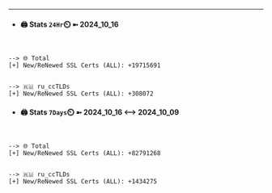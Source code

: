

---
- #### 🖨️ **Stats** `24Hr`⏲️ ➼ 2024_10_16
```console


--> 🌐 Total
[+] New/ReNewed SSL Certs (ALL): +19715691


--> 🇷🇺 ru_ccTLDs
[+] New/ReNewed SSL Certs (ALL): +308072

```

- #### 🖨️ **Stats** `7Days`⏲️ ➼ 2024_10_16 <--> 2024_10_09
```console


--> 🌐 Total
[+] New/ReNewed SSL Certs (ALL): +82791268


--> 🇷🇺 ru_ccTLDs
[+] New/ReNewed SSL Certs (ALL): +1434275

```

